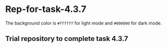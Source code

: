 # Rep-for-task-4.3.7
The background color is `#ffffff` for light mode and `#000000` for dark mode.

## Trial repository to complete task 4.3.7
